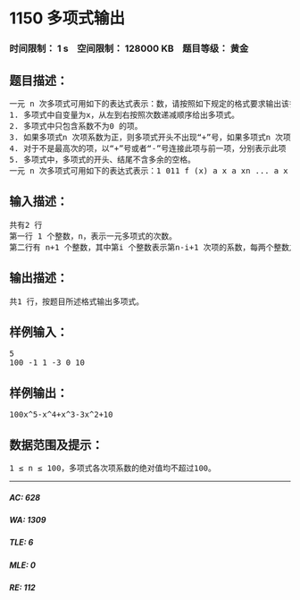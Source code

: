 # 1150 多项式输出   
### 时间限制： 1 s&nbsp;&nbsp;&nbsp;&nbsp;空间限制： 128000 KB&nbsp;&nbsp;&nbsp;&nbsp;题目等级： 黄金  
## 题目描述：  

<pre>
一元 n 次多项式可用如下的表达式表示：数，请按照如下规定的格式要求输出该多项式： 
1. 多项式中自变量为x，从左到右按照次数递减顺序给出多项式。 
2. 多项式中只包含系数不为0 的项。 
3. 如果多项式n 次项系数为正，则多项式开头不出现“+”号，如果多项式n 次项系 数为负，则多项式以“-”号开头。 
4. 对于不是最高次的项，以“+”号或者“-”号连接此项与前一项，分别表示此项 系数为正或者系数为负。紧跟一个正整数，表示此项系数的绝对值（如果一个高于0 次的项， 其系数的绝对值为1，则无需输出1）。如果x 的指数大于1，则接下来紧跟的指数部分的形 式为“x^b”，其中b 为x 的指数；如果x 的指数为1，则接下来紧跟的指数部分形式为“x”； 如果x 的指数为0，则仅需输出系数即可。
5. 多项式中，多项式的开头、结尾不含多余的空格。
一元 n 次多项式可用如下的表达式表示：1 011 f (x) a x a xn ... a x annn = + − + + +− ， ≠ 0 n a其中，ii a x 称为i 次项， i a 称为i 次项的系数。给出一个一元多项式各项的次数和系数，请按照如下规定的格式要求输出该多项式：1. 多项式中自变量为x，从左到右按照次数递减顺序给出多项式。2. 多项式中只包含系数不为0 的项。3. 如果多项式n 次项系数为正，则多项式开头不出现“+”号，如果多项式n 次项系数为负，则多项式以“-”号开头。4. 对于不是最高次的项，以“+”号或者“-”号连接此项与前一项，分别表示此项系数为正或者系数为负。紧跟一个正整数，表示此项系数的绝对值（如果一个高于0 次的项，其系数的绝对值为1，则无需输出1）。如果x 的指数大于1，则接下来紧跟的指数部分的形式为“x^b”，其中b 为x 的指数；如果x 的指数为1，则接下来紧跟的指数部分形式为“x”；如果x 的指数为0，则仅需输出系数即可。5. 多项式中，多项式的开头、结尾不含多余的空格。
</pre>
  
  
## 输入描述：  

<pre>
共有2 行
第一行 1 个整数，n，表示一元多项式的次数。 
第二行有 n+1 个整数，其中第i 个整数表示第n-i+1 次项的系数，每两个整数之间用空 格隔开。
</pre>
  
  
## 输出描述：  

<pre>
共1 行，按题目所述格式输出多项式。
</pre>
  
  
## 样例输入：  

<pre>
5  
100 -1 1 -3 0 10
</pre>
  
  
## 样例输出：  

<pre>
100x^5-x^4+x^3-3x^2+10
</pre>
  
  
## 数据范围及提示：  

<pre>
1 ≤ n ≤ 100，多项式各次项系数的绝对值均不超过100。
</pre>
  
  
***  

##### AC: 628  
##### WA: 1309  
##### TLE: 6  
##### MLE: 0  
##### RE: 112  
